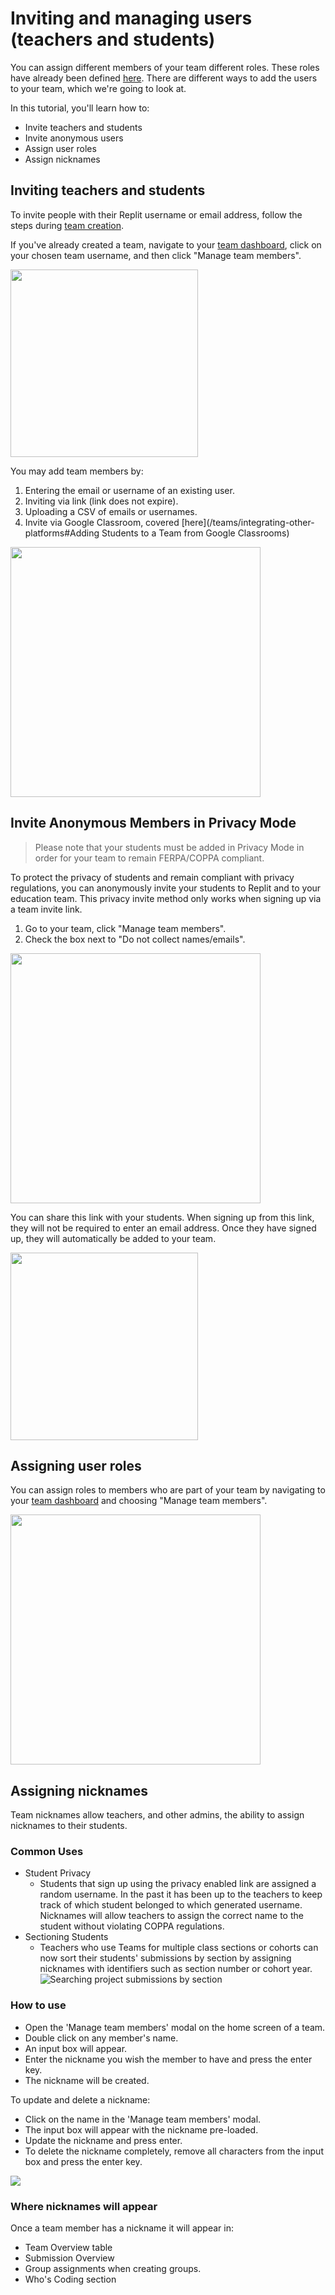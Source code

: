 # Inviting and managing users (teachers and students)

You can assign different members of your team different roles. These roles have already been defined [here](/teams/intro-teams-education). There are different ways to add the users to your team, which we're going to look at. 

In this tutorial, you'll learn how to:
* Invite teachers and students
* Invite anonymous users
* Assign user roles
* Assign nicknames

## Inviting teachers and students

To invite people with their Replit username or email address, follow the steps during [team creation](https://docs.replit.com/teams/creating-managing-teams).

If you've already created a team, navigate to your [team dashboard](https://replit.com/teams), click on your chosen team username, and then click "Manage team members".

<img style="width: 300px" src="/images/teamsForEducation/manageTeamMembers.png" />

You may add team members by:

1. Entering the email or username of an existing user.
2. Inviting via link (link does not expire).
3. Uploading a CSV of emails or usernames.
4. Invite via Google Classroom, covered [here](/teams/integrating-other-platforms#Adding Students to a Team from Google Classrooms)

<img style="width: 400px" src="/images/teamsForEducation/invite-users.png" />

##  Invite Anonymous Members in Privacy Mode
>Please note that your students must be added in Privacy Mode in order for your team to remain FERPA/COPPA compliant.

To protect the privacy of students and remain compliant with privacy regulations, you can anonymously invite your students to Replit and to your education team. This privacy invite method only works when signing up via a team invite link.

1. Go to your team, click "Manage team members".
2. Check the box next to "Do not collect names/emails".

<img style="width: 400px" src="/images/teamsForEducation/privacy-invite-only.png" />

You can share this link with your students. When signing up from this link, they will not be required to enter an email address. Once they have signed up, they will automatically be added to your team.

<img style="width: 300px" src="/images/teamsForEducation/create-anon-account.png" />

## Assigning user roles

You can assign roles to members who are part of your team by navigating to your [team dashboard](https://replit.com/teams) and choosing "Manage team members".

<img style="width: 400px" src="/images/teamsForEducation/assign-team-roles.png" />

## Assigning nicknames

Team nicknames allow teachers, and other admins, the ability to assign nicknames to their students. 

### Common Uses
- Student Privacy
  - Students that sign up using the privacy enabled link are assigned a random username. In the past it has been up to the teachers to keep track of which student belonged to which generated username. Nicknames will allow teachers to assign the correct name to the student without violating COPPA regulations. 
- Sectioning Students
  - Teachers who use Teams for multiple class sections or cohorts can now sort their students' submissions by section by assigning nicknames with identifiers such as section number or cohort year. 
  ![Searching project submissions by section](/images/teamsForEducation/nicknamesections.png)

### How to use
- Open the 'Manage team members' modal on the home screen of a team. 
- Double click on any member's name.
- An input box will appear.
- Enter the nickname you wish the member to have and press the enter key.
- The nickname will be created.

To update and delete a nickname:
- Click on the name in the 'Manage team members' modal. 
- The input box will appear with the nickname pre-loaded.
- Update the nickname and press enter.
- To delete the nickname completely, remove all characters from the input box and press the enter key. 

<img src="/images/teamsForEducation/nicknames.png" />

### Where nicknames will appear

Once a team member has a nickname it will appear in:
- Team Overview table
- Submission Overview
- Group assignments when creating groups.
- Who's Coding section

